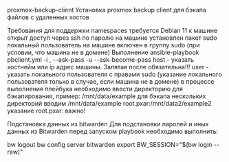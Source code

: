 proxmox-backup-client
Установка proxmox backup client для бэкапа файлов с удаленных хостов

Требования
для поддержки namespaces требуется Debian 11
к машине открыт доступ через ssh по паролю
на машине установлен пакет sudo
локальный пользователь на машине включен в группу sudo (при условии, что машина не в домене)
Выполнение
ansible-playbook pbclient.yml -i <host>, --ask-pass -u <user> --ask-become-pass
host - указать хостнейм или ip адрес машины. Запятая после обязательна!!! user - указать локального пользователя с правами sudo (указание локального пользователя только в случае, если машина не в домене) в процессе выполнения плейбука необходимо ввести директорию для бэкапирования, пример: /mnt/data/example для бэкапа нескольких директорий вводим /mnt/data/example root.pxar:/mnt/data2/example2 указание root.pxar: важно!

Подстановка данных из bitwarden
Для подстановки паролей и иных данных из Bitwarden перед запуском playbook необходимо выполнить:

bw logout
bw config server bitwarden
export BW_SESSION="$(bw login --raw)"